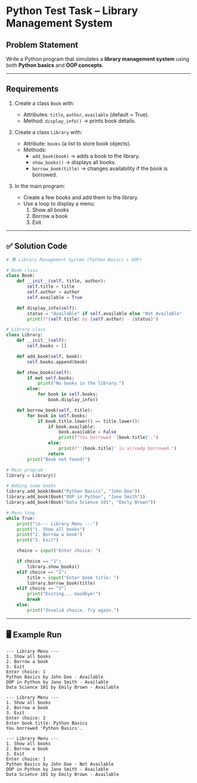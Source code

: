 
#  Python Test Task – Library Management System

## Problem Statement
Write a Python program that simulates a **library management system** using both **Python basics** and **OOP concepts**.

---

## Requirements

1. Create a class `Book` with:
   - Attributes: `title`, `author`, `available` (default = True).  
   - Method: `display_info()` → prints book details.  

2. Create a class `Library` with:
   - Attribute: `books` (a list to store book objects).  
   - Methods:  
     - `add_book(book)` → adds a book to the library.  
     - `show_books()` → displays all books.  
     - `borrow_book(title)` → changes availability if the book is borrowed.  

3. In the main program:
   - Create a few books and add them to the library.  
   - Use a loop to display a menu:  
     1. Show all books  
     2. Borrow a book  
     3. Exit  

---

## ✅ Solution Code

```python
# 📚 Library Management System (Python Basics + OOP)

# Book class
class Book:
    def __init__(self, title, author):
        self.title = title
        self.author = author
        self.available = True

    def display_info(self):
        status = "Available" if self.available else "Not Available"
        print(f"{self.title} by {self.author} - {status}")

# Library class
class Library:
    def __init__(self):
        self.books = []

    def add_book(self, book):
        self.books.append(book)

    def show_books(self):
        if not self.books:
            print("No books in the library.")
        else:
            for book in self.books:
                book.display_info()

    def borrow_book(self, title):
        for book in self.books:
            if book.title.lower() == title.lower():
                if book.available:
                    book.available = False
                    print(f"You borrowed '{book.title}'.")
                else:
                    print(f"'{book.title}' is already borrowed.")
                return
        print("Book not found!")

# Main program
library = Library()

# Adding some books
library.add_book(Book("Python Basics", "John Doe"))
library.add_book(Book("OOP in Python", "Jane Smith"))
library.add_book(Book("Data Science 101", "Emily Brown"))

# Menu loop
while True:
    print("\n--- Library Menu ---")
    print("1. Show all books")
    print("2. Borrow a book")
    print("3. Exit")

    choice = input("Enter choice: ")

    if choice == "1":
        library.show_books()
    elif choice == "2":
        title = input("Enter book title: ")
        library.borrow_book(title)
    elif choice == "3":
        print("Exiting... Goodbye!")
        break
    else:
        print("Invalid choice. Try again.")
````

---

## 🖥 Example Run

```
--- Library Menu ---
1. Show all books
2. Borrow a book
3. Exit
Enter choice: 1
Python Basics by John Doe - Available
OOP in Python by Jane Smith - Available
Data Science 101 by Emily Brown - Available

--- Library Menu ---
1. Show all books
2. Borrow a book
3. Exit
Enter choice: 2
Enter book title: Python Basics
You borrowed 'Python Basics'.

--- Library Menu ---
1. Show all books
2. Borrow a book
3. Exit
Enter choice: 1
Python Basics by John Doe - Not Available
OOP in Python by Jane Smith - Available
Data Science 101 by Emily Brown - Available
```
